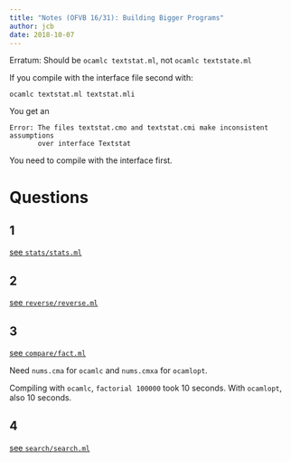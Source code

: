 ```yaml
---
title: "Notes (OFVB 16/31): Building Bigger Programs"
author: jcb
date: 2018-10-07
---
```


Erratum: Should be `ocamlc textstat.ml`, not `ocamlc textstate.ml`

If you compile with the interface file second with:

```
ocamlc textstat.ml textstat.mli
```

You get an

```
Error: The files textstat.cmo and textstat.cmi make inconsistent assumptions
       over interface Textstat
```

You need to compile with the interface first.

# Questions

## 1

[see `stats/stats.ml`](https://github.com/johnchandlerburnham/ofvb/blob/master/16/stats/stats.ml)

## 2

[see `reverse/reverse.ml`](https://github.com/johnchandlerburnham/ofvb/tree/master/16/reverse)

## 3

[see `compare/fact.ml`](https://github.com/johnchandlerburnham/ofvb/blob/master/16/compare/fact.ml)

Need `nums.cma` for `ocamlc` and `nums.cmxa` for `ocamlopt`.

Compiling with `ocamlc`, `factorial 100000` took 10 seconds. With `ocamlopt`,
also 10 seconds.

## 4

[see `search/search.ml`](https://github.com/johnchandlerburnham/ofvb/blob/master/16/search/search.ml)
